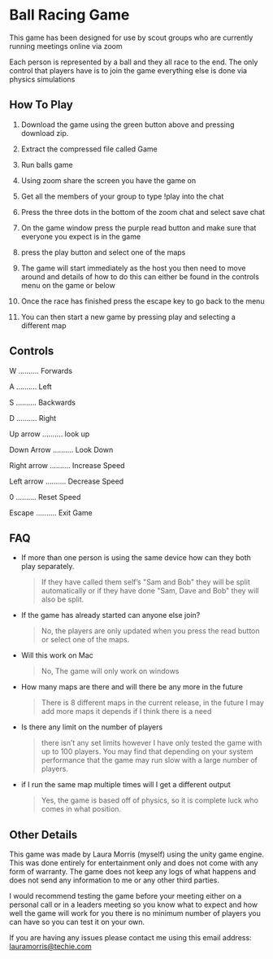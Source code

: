 <h1>Ball Racing Game</h1>

This game has been designed for use by scout groups who are currently running meetings online via zoom

Each person is represented by a ball and they all race to the end. The only control that players have is to join the game everything else is done via physics simulations

<h2> How To Play </h2>

1. Download the game using the green button above and pressing download zip.

2. Extract the compressed file called Game

3. Run balls game

4. Using zoom share the screen you have the game on 

5. Get all the members of your group to type !play into the chat

6. Press the three dots in the bottom of the zoom chat and select save chat

7. On the game window press the purple read button and make sure that everyone you expect is in the game

8. press the play button and select one of the maps

9. The game will start immediately as the host you then need to move around and details of how to do this can either be found in the controls menu on the game or below

10. Once the race has finished press the escape key to go back to the menu

11. You can then start a new game by pressing play and selecting a different map


<h2> Controls </h2>

W .......... Forwards

A .......... Left

S .......... Backwards

D .......... Right

Up arrow  .......... look up

Down Arrow .......... Look Down

Right arrow .......... Increase Speed

Left arrow .......... Decrease Speed

0 .......... Reset Speed

Escape  .......... Exit Game


<h2> FAQ </h2>

* If more than one person is using the same device how can they both play separately.
  > If they have called them self’s "Sam and Bob" they will be split automatically or if they have done "Sam, Dave and Bob" they will also be split.
* If the game has already started can anyone else join?
  > No, the players are only updated when you press the read button or select one of the maps.
* Will this work on Mac
  > No, The game will only work on windows
* How many maps are there and will there be any more in the future
  > There is 8 different maps in the current release, in the future I may add more maps it depends if I think there is a need
* Is there any limit on the number of players
  > there isn’t any set limits however I have only tested the game with up to 100 players. You may find that depending on your system performance that the game may run slow with a large number of players.
* if I run the same map multiple times will I get a different output
  > Yes, the game is based off of physics, so it is complete luck who comes in what position.

<h2> Other Details </h2>

This game was made by Laura Morris (myself) using the unity game engine. This was done entirely for entertainment only and does not come with any form of warranty. The game does not keep any logs of what happens and does not send any information to me or any other third parties.

I would recommend testing the game before your meeting either on a personal call or in a leaders meeting so you know what to expect and how well the game will work for you there is no minimum number of players you can have so you can test it on your own.

If you are having any issues please contact me using this email address: lauramorris@techie.com
